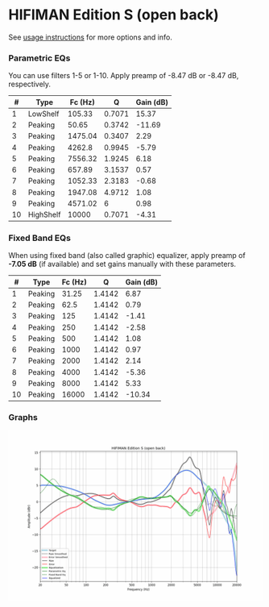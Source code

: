 # HIFIMAN Edition S (open back)
See [usage instructions](https://github.com/jaakkopasanen/AutoEq#usage) for more options and info.

### Parametric EQs
You can use filters 1-5 or 1-10. Apply preamp of -8.47 dB or -8.47 dB, respectively.

|   # | Type      |   Fc (Hz) |      Q |   Gain (dB) |
|-----|-----------|-----------|--------|-------------|
|   1 | LowShelf  |    105.33 | 0.7071 |       15.37 |
|   2 | Peaking   |     50.65 | 0.3742 |      -11.69 |
|   3 | Peaking   |   1475.04 | 0.3407 |        2.29 |
|   4 | Peaking   |   4262.8  | 0.9945 |       -5.79 |
|   5 | Peaking   |   7556.32 | 1.9245 |        6.18 |
|   6 | Peaking   |    657.89 | 3.1537 |        0.57 |
|   7 | Peaking   |   1052.33 | 2.3183 |       -0.68 |
|   8 | Peaking   |   1947.08 | 4.9712 |        1.08 |
|   9 | Peaking   |   4571.02 | 6      |        0.98 |
|  10 | HighShelf |  10000    | 0.7071 |       -4.31 |

### Fixed Band EQs
When using fixed band (also called graphic) equalizer, apply preamp of **-7.05 dB** (if available) and set gains manually with these parameters.

|   # | Type    |   Fc (Hz) |      Q |   Gain (dB) |
|-----|---------|-----------|--------|-------------|
|   1 | Peaking |     31.25 | 1.4142 |        6.87 |
|   2 | Peaking |     62.5  | 1.4142 |        0.79 |
|   3 | Peaking |    125    | 1.4142 |       -1.41 |
|   4 | Peaking |    250    | 1.4142 |       -2.58 |
|   5 | Peaking |    500    | 1.4142 |        1.08 |
|   6 | Peaking |   1000    | 1.4142 |        0.97 |
|   7 | Peaking |   2000    | 1.4142 |        2.14 |
|   8 | Peaking |   4000    | 1.4142 |       -5.36 |
|   9 | Peaking |   8000    | 1.4142 |        5.33 |
|  10 | Peaking |  16000    | 1.4142 |      -10.34 |

### Graphs
![](./HIFIMAN%20Edition%20S%20(open%20back).png)
